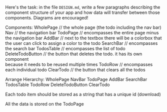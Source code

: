 Here's the task: in the file `DESIGN.md`, write a few paragraphs describing the component structure of your app and how data will transfer between those components. Diagrams are encouraged!

<!-- 1. Breaking the user interface into different components. -->

Components:
    WholePage // the whole page (the todo including
        the nav bar)
    Nav // the navigation bar
    TodoPage // encompasses the entire page minus the navigation bar
    AddBar // next to the textbox there will be a colorbox that the user can click to
        assign a color to the todo
    SearchBar // encompasses the search bar
    TodosTable // encompasses the list of todo
    DeleteTodoButton // the button that deletes the todo. it has its own component          
        because it needs to be reused multiple times
    TodoRow // encompasses each individual todo
    ClearTodo // the button that clears all the todos

Arrange Hierarchy: 
    WholePage
        NavBar
        TodoPage
            AddBar
            SearchBar
            TodosTable
                TodoRow
                DeleteTodoButton
            ClearTodo


<!-- 2. Now that you've established which components your app will use, consider how data should flow through your application. We can break this up into a few smaller questions. -->

Each todo item should be stored as a string that has a unique id (download)

All the data is stored on the TodoPage


